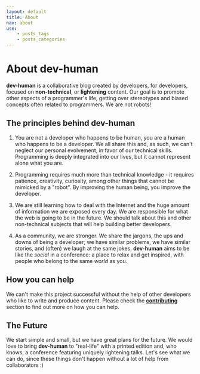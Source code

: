 ```yaml
---
layout: default
title: About
nav: about
use:
    - posts_tags
    - posts_categories
---
```

# About dev-human

**dev-human** is a collaborative blog created by developers, for developers, focused on **non-technical**, or **lightening** content. Our goal is to promote other aspects
of a programmer's life, getting over stereotypes and biased concepts often related to programmers. We are not robots!

## The principles behind dev-human

1. You are not a developer who happens to be human, you are a human who happens to be a developer.
We all share this and, as such, we can't neglect our personal evolvement, in favor of our technical skills.
Programming is deeply integrated into our lives, but it cannot represent alone what you are.

2. Programming requires much more than technical knowledge - it requires patience, creativity, curiosity, among other things that cannot be mimicked by a "robot".
By improving the human being, you improve the developer.

3. We are still learning how to deal with the Internet and the huge amount of information we are exposed every day.
We are responsible for what the web is going to be in the future. We should talk about this and other non-technical subjects that will help building better developers.

4. As a community, we are stronger. We share the jargons, the ups and downs of being a developer;
we have similar problems, we have similar stories, and (often) we laugh at the same jokes.
**dev-human** aims to be like the _social_ in a conference: a place to relax and get inspired, with people who belong to the same _world_ as you.

## How you can help

We can't make this project successful without the help of other developers who like to write and produce content. Please check the [**contributing**]({{site.url}}/docs/contribute) section to find out more on how you can help.

## The Future

We start simple and small, but we have great plans for the future. We would love to bring **dev-human** to "real-life" with
a printed edition and, who knows, a conference featuring uniquely lightening talks. Let's see what we can do, since these things don't happen without a lot of help from collaborators :)
